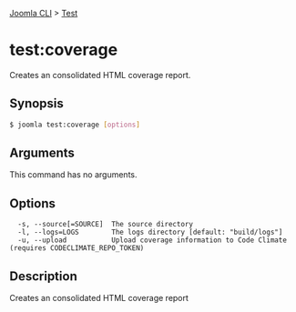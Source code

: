 [Joomla CLI](../index.md) > [Test](index.md)
# test:coverage

Creates an consolidated HTML coverage report.

## Synopsis
```bash
$ joomla test:coverage [options]
```

## Arguments
This command has no arguments.

## Options
```
  -s, --source[=SOURCE]  The source directory
  -l, --logs=LOGS        The logs directory [default: "build/logs"]
  -u, --upload           Upload coverage information to Code Climate (requires CODECLIMATE_REPO_TOKEN)
```

## Description

Creates an consolidated HTML coverage report

